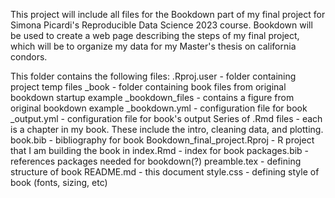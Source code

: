This project will include all files for the Bookdown part of my final project for 
Simona Picardi's Reproducible Data Science 2023 course. Bookdown will be used to create 
a web page describing the steps of my final project, which will be to organize my 
data for my Master's thesis on california condors.

This folder contains the following files:
.Rproj.user - folder containing project temp files
_book - folder containing book files from original bookdown startup example
_bookdown_files - contains a figure from original bookdown example
_bookdown.yml - configuration file for book
_output.yml - configuration file for book's output
Series of .Rmd files - each is a chapter in my book. These include the intro, cleaning data, and plotting.
book.bib - bibliography for book
Bookdown_final_project.Rproj - R project that I am building the book in
index.Rmd - index for book
packages.bib - references packages needed for bookdown(?)
preamble.tex - defining structure of book
README.md - this document
style.css - defining style of book (fonts, sizing, etc)